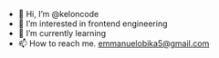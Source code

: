 - 👋 Hi, I’m @keloncode
- 👀 I’m interested in frontend engineering 
- 🌱 I’m currently learning 
- 📫 How to reach me. emmanuelobika5@gmail.com

<!---
keloncode/keloncode is a ✨ special ✨ repository because its `README.md` (this file) appears on your GitHub profile.
You can click the Preview link to take a look at your changes.
--->
